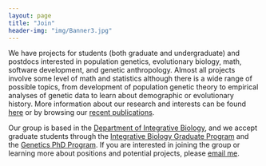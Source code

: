```yaml
---
layout: page
title: "Join"
header-img: "img/Banner3.jpg"
---
```


We have projects for students (both graduate and undergraduate) and postdocs
interested in population genetics, evolutionary biology, math, software
development, and genetic anthropology. Almost all projects involve some level
of math and statistics although there is a wide range of possible topics, from
development of population genetic theory to empirical analyses of genetic data
to learn about demographic or evolutionary history. More information about our
research and interests can be found [here](2_research.html) or by browsing our
[recent publications](4_publications.html).

Our group is based in the [Department of Integrative
Biology](https://ibio.wisc.edu), and we accept graduate students through the
[Integrative Biology Graduate
Program](https://integrativebiology.wisc.edu/prospective-students/) and
the [Genetics PhD Program](https://genetics.wisc.edu/ph-d-program/). If you are
interested in joining the group or learning more about positions and potential
projects, please [email me](mailto:apragsdale@wisc.edu).
